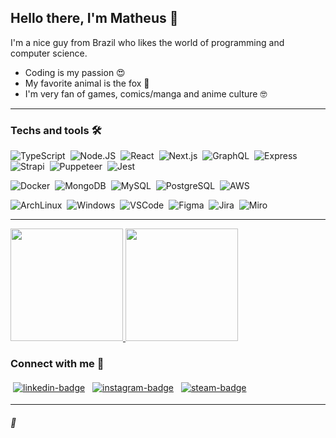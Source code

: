 ## Hello there, I'm Matheus :wave:
I'm a nice guy from Brazil who likes the world of programming and computer science.

- Coding is my passion :heart_eyes:
- My favorite animal is the fox :fox_face:
- I'm very fan of games, comics/manga and anime culture :nerd_face:

---

### Techs and tools 🛠

![TypeScript](https://img.shields.io/badge/-TypeScript-0b2147?&logo=typescript&logoColor=FFF)&nbsp;
![Node.JS](https://img.shields.io/badge/-Node.js-0b2147?&logo=node.js&logoColor=FFF)&nbsp;
![React](https://img.shields.io/badge/-React-0b2147?&logo=React&logoColor=FFF)&nbsp;
![Next.js](https://img.shields.io/badge/-Next.js-0b2147?&logo=next.js&logoColor=FFF)&nbsp;
![GraphQL](https://img.shields.io/badge/-GraphQL-0b2147?&logo=GraphQL&logoColor=FFF)&nbsp;
![Express](https://img.shields.io/badge/-Express-0b2147?&logo=Express&logoColor=FFF)&nbsp;
![Strapi](https://img.shields.io/badge/-Strapi-0b2147?&logo=strapi&logoColor=FFF)&nbsp;
![Puppeteer](https://img.shields.io/badge/-Puppeteer-0b2147?&logo=Puppeteer&logoColor=FFF)&nbsp;
![Jest](https://img.shields.io/badge/-Jest-0b2147?&logo=Jest&logoColor=FFF)&nbsp;

![Docker](https://img.shields.io/badge/-Docker-05122A?&logo=Docker&logoColor=FFF)&nbsp;
![MongoDB](https://img.shields.io/badge/-MongoDB-05122A?&logo=MongoDB&logoColor=white)&nbsp;
![MySQL](https://img.shields.io/badge/-MySQL-05122A?&logo=mysql&logoColor=FFF)&nbsp;
![PostgreSQL](https://img.shields.io/badge/-PostgreSQL-05122A?&logo=postgresql&logoColor=FFF)&nbsp;
![AWS](https://img.shields.io/badge/-Amazon%20AWS-05122A?&logo=amazon%20aws&logoColor=FFF)&nbsp;

![ArchLinux](https://img.shields.io/badge/-Arch%20Linux-20232A?&logo=arch%20linux&logoColor=FFF)&nbsp;
![Windows](https://img.shields.io/badge/-Windows-20232A?&logo=Windows&logoColor=FFF)&nbsp;
![VSCode](https://img.shields.io/badge/-VS%20Code-20232A?&logo=visual%20studio%20code&logoColor=FFF)&nbsp;
![Figma](https://img.shields.io/badge/-Figma-20232A?&logo=Figma&logoColor=FFF)&nbsp;
![Jira](https://img.shields.io/badge/-Jira-20232A?&logo=jira&logoColor=FFF)&nbsp;
![Miro](https://img.shields.io/badge/-Miro-20232A?&logo=Miro&logoColor=FFF)&nbsp;

---

<div style="width: 100vw;">
  <a href="https://github.com/matheus2x">
    <img height="180em" src="https://github-readme-stats-gamma-green.vercel.app/api?username=matheus2x&show_icons=true&theme=dark&include_all_commits=true&count_private=true" />
    <img height="180em" src="https://github-readme-stats-gamma-green.vercel.app/api/top-langs/?username=matheus2x&layout=compact&langs_count=8&theme=dark" />
  </a>
</div>


### Connect with me :speech_balloon:

<a href="https://www.linkedin.com/in/matheus2x" target="_blank"> <img src="https://img.shields.io/badge/LinkedIn-0077B5?&logo=linkedin&logoColor=white" alt="linkedin-badge" style="vertical-align:top; margin:4px"/></a> <a href="https://www.instagram.com/matheus.h_alves/" target="_blank"> <img src="https://img.shields.io/badge/Instagram-E4405F?&logo=instagram&logoColor=white" alt="instagram-badge" style="vertical-align:top; margin:4px"/></a> <a href="https://steamcommunity.com/id/foxperks" target="_blank"> <img src="https://img.shields.io/badge/Steam-000000?&logo=steam&logoColor=white" alt="steam-badge" style="vertical-align:top; margin:4px"/></a>

---

###### :fox_face:
